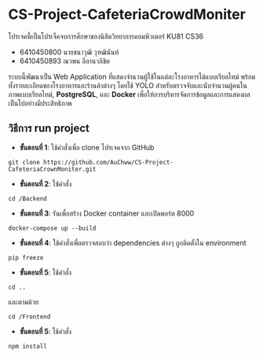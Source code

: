 # CS-Project-CafeteriaCrowdMoniter

โปรเจคนี้เป็นโปรเจ็คจบการศึกษาของนิสิตวิทยาการคอมพิวเตอร์ KU81 CS36
- 6410450800 นายชนาวุฒิ วุฑฒินันท์
- 6410450893 ณวพน ลีลานวลิขิต

ระบบนี้พัฒนาเป็น Web Application ที่แสดงจำนวนผู้ใช้ในแต่ละโรงอาหารได้แบบเรียลไทม์ พร้อมทั้งรายละเอียดของโรงอาหารและร้านค้าต่างๆ  โดยใช้ YOLO สำหรับตรวจจับและนับจำนวนผู้คนในภาพแบบเรียลไทม์, **PostgreSQL**, และ **Docker** เพื่อให้การบริหารจัดการข้อมูลและการแสดงผลเป็นไปอย่างมีประสิทธิภาพ

## วิธีการ run project
- **ขั้นตอนที่ 1**: ใช้คำสั่งเพื่อ clone โปรเจคจาก GitHub
```
git clone https://github.com/AuChww/CS-Project-CafeteriaCrownMoniter.git
``` 

- **ขั้นตอนที่ 2**: ใช้คำสั่ง 
```
cd /Backend
```

- **ขั้นตอนที่ 3**: รันเพื่อสร้าง Docker container และเปิดพอร์ต 8000
```
docker-compose up --build
```

- **ขั้นตอนที่ 4**: ใช้คำสั่งเพื่อตรวจสอบว่า dependencies ต่างๆ ถูกติดตั้งใน environment
```
pip freeze
```

- **ขั้นตอนที่ 5**: ใช้คำสั่ง
```
cd ..
```
และตามด้วย 
```
cd /Frontend
```

- **ขั้นตอนที่ 5**: ใช้คำสั่ง 
```
npm install
```
